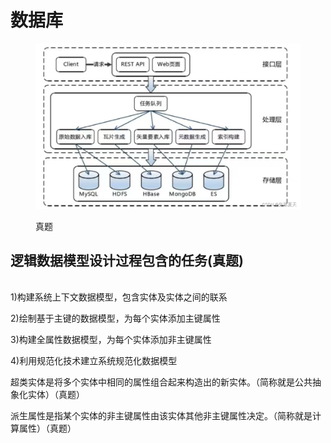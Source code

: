 # 数据库

<figure><img src="../.gitbook/assets/image (42).png" alt=""><figcaption><p>真题</p></figcaption></figure>

## 逻辑数据模型设计过程包含的任务(真题)

\
1\)构建系统上下文数据模型，包含实体及实体之间的联系

2\)绘制基于主键的数据模型，为每个实体添加主键属性

3\)构建全属性数据模型，为每个实体添加非主键属性

4\)利用规范化技术建立系统规范化数据模型



超类实体是将多个实体中相同的属性组合起来构造出的新实体。（简称就是公共抽象化实体）（真题）

派生属性是指某个实体的非主键属性由该实体其他非主键属性决定。（简称就是计算属性）（真题）


